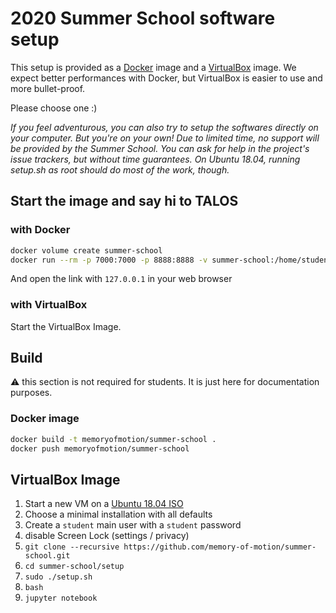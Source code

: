 # 2020 Summer School software setup

This setup is provided as a [Docker](https://www.docker.com/) image and a [VirtualBox](https://www.virtualbox.org/)
image. We expect better performances with Docker, but VirtualBox is easier to use and more bullet-proof.

Please choose one :)

*If you feel adventurous, you can also try to setup the softwares directly on your computer. But you're on your own! Due
to limited time, no support will be provided by the Summer School. You can ask for help in the project's issue trackers,
but without time guarantees. On Ubuntu 18.04, running setup.sh as root should do most of the work, though.*

## Start the image and say hi to TALOS

### with Docker

```bash
docker volume create summer-school
docker run --rm -p 7000:7000 -p 8888:8888 -v summer-school:/home/student -it memoryofmotion/summer-school
```

And open the link with `127.0.0.1` in your web browser

### with VirtualBox

Start the VirtualBox Image.

## Build

:warning: this section is not required for students. It is just here for documentation purposes.

### Docker image

```bash
docker build -t memoryofmotion/summer-school .
docker push memoryofmotion/summer-school
```

## VirtualBox Image

1. Start a new VM on a [Ubuntu 18.04 ISO](https://releases.ubuntu.com/18.04/ubuntu-18.04.4-desktop-amd64.iso)
2. Choose a minimal installation with all defaults
3. Create a `student` main user with a `student` password
4. disable Screen Lock (settings / privacy)
5. `git clone --recursive https://github.com/memory-of-motion/summer-school.git`
6. `cd summer-school/setup`
7. `sudo ./setup.sh`
8. `bash`
9. `jupyter notebook`
